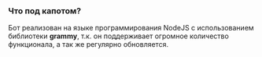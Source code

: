 ### Что под капотом?
Бот реализован на языке программирования NodeJS с использованием библиотеки **grammy**, т.к. он поддерживает огромное количество функционала, а так же регулярно обновляется.